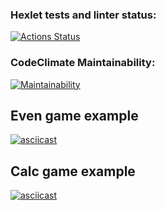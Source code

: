 ### Hexlet tests and linter status:

[![Actions Status](https://github.com/stardustvoid/php-project-45/actions/workflows/hexlet-check.yml/badge.svg)](https://github.com/stardustvoid/php-project-45/actions)

### CodeClimate Maintainability:

[![Maintainability](https://api.codeclimate.com/v1/badges/e48d823f463d4f3051a4/maintainability)](https://codeclimate.com/github/stardustvoid/php-project-45/maintainability)

## Even game example

[![asciicast](https://asciinema.org/a/647328.svg)](https://asciinema.org/a/647328)

## Calc game example

[![asciicast](https://asciinema.org/a/647386.svg)](https://asciinema.org/a/647386)
